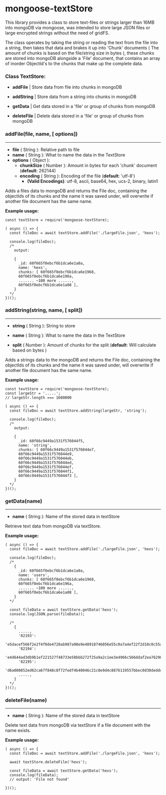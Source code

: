 # mongoose-textStore

This library provides a class to store text-files or strings larger than 16MB into mongoDB via mongoose, was intended to store large JSON files or large encrypted strings without the need of gridFS.

The class operates by taking the string or reading the text from the file into a string, then takes that data and brakes it up into 'Chunk' documents ( The amount of chunks is based on the file/string size in bytes ), these chunks are stored into mongoDB alongside a 'File' document, that contains an array of inorder ObjectId's to the chunks that make up the complete data.

### Class TextStore:

- <b>addFile</b> | Store data from file into chunks in mongoDB

- <b>addString</b> | Store data from a string into chunks in mongoDB

- <b>getData</b> | Get data stored in a 'file' or group of chunks from mongoDB

- <b>deleteFile</b> | Delete data stored in a 'file' or group of chunks from mongoDB

### addFile(file, name, [ options])

---

- <b>file</b> ( String ): Relative path to file
- <b>name</b> ( String ): What to name the data in the TextStore
- <b>options</b> ( Object ):
  - <b>chunkSize</b> ( Number ): Amount in bytes for each 'chunk' document (<b>default</b>: 262144)
  - <b>encoding</b> ( String ): Encoding of the file (<b>default</b>: 'utf-8')
    - <b>(Valid Encodings)</b>: utf-8, ascii, base64, hex, ucs-2, binary, latin1

Adds a files data to mongoDB and returns the File doc, containing the objectIds of its chunks and the name it was saved under, will overwrite if another file document has the same name.

<b>Example usage:</b>
```
const textStore = require('mongoose-textStore);

( async () => {
  const fileDoc = await textStore.addFile('./largeFile.json', 'hexs');

  console.log(fileDoc);
  /*
    output:

    {
      _id: 60f665f0ebcf6b1dca6e1a0a,
      name: 'hexs',
      chunks: [ 60f665f0ebcf6b1dca6e1968,
      60f665f0ebcf6b1dca6e196a,
      ....... ~100 more ......,
      60f665f0ebcf6b1dca6e1a08 ],
    }
  */
})();
```

### addString(string, name, [ split])

---

- <b>string</b> ( String ): String to store

- <b>name</b> ( String ): What to name the data in the TextStore

- <b>split</b> ( Number ): Amount of chunks for the split (<b>default</b>: Will calculate based on bytes )

Adds a strings data to the mongoDB and returns the File doc, containing the objectIds of its chunks and the name it was saved under, will overwrite if another file document has the same name.

<b>Example usage:</b>
```
const textStore = require('mongoose-textStore);
const largeStr = '.....';
// largeStr.length === 1600000

( async () => {
  const fileDoc = await textStore.addString(largeStr, 'string');

  console.log(fileDoc);
  /*
    output:

    {
      _id: 60f66c9449a1531f576044f5,
      name: 'string',
      chunks: [ 60f66c9449a1531f576044e7,
      60f66c9449a1531f576044e9,
      60f66c9449a1531f576044eb,
      60f66c9449a1531f576044ed,
      60f66c9449a1531f576044ef,
      60f66c9449a1531f576044f1,
      60f66c9449a1531f576044f3 ],
    }
  */
})();
```

### getData(name)

---

- <b>name</b> ( String ): Name of the stored data in textStore

Retrieve text data from mongoDB via textStore.

<b>Example usage:</b>

```
( async () => {
  const fileDoc = await textStore.addFile('./largeFile.json', 'hexs');

  console.log(fileDoc);
  /*
    {
      _id: 60f665f0ebcf6b1dca6e1a0a,
      name: 'users',
      chunks: [ 60f665f0ebcf6b1dca6e1968,
      60f665f0ebcf6b1dca6e196a,
      ....... ~100 more ......,
      60f665f0ebcf6b1dca6e1a08 ],
    }
  */

  const fileData = await textStore.getData('hexs');
  console.log(JSON.parse(fileData));

  /*
    {
      .....,
      '82193':
      'e5dacef566f2e2f4f0de4728ab987a98e9e48918746056e55c0a7a4ef22f2d10c0c55adbccf521961e6cc75f114c75659ce93fd63edf345dc934e548c56bcfade778f01e66e865b9074884478edd26e881ee9b9dcc455566ae65a788c80546fffd01f1f5',
      '82194':
      'e4d644ad3db9b1ef221527f48733e58bbb272f25a9a2c1ee3e4966c566ddaf2ea762984b43d824c04d41513fffb84f1603ff1a1d495f94b20117277034ccf09057219d7357181d82077b0d1575333c51aa0f9e414ac5de8040c12d1d87dd5a6d7161fb6b',
      '82195':
      'd6a080852ed62ca67f848c8f72fedf4b40046c21c8e9d4c8876119557bbec0d30deddce9a7f55bf5b2d6f42627b364613da2a93a235ad9d21c5b298e1ebe65e4debc9f5fc6adee61e215b3e30190885b5a64425f120638c864b2f3ffeb8664518af0be07',
      .....,
    }
  */
})();
```

### deleteFile(name)

---

- <b>name</b> ( String ): Name of the stored data in textStore

Delete text data from mongoDB via textStore if a file document with the name exists.

<b>Example usage:</b>

```
( async () => {
  const fileDoc = await textStore.addFile('./largeFile.json', 'hexs');

  await textStore.deleteFile('hexs');

  const fileData = await textStore.getData('hexs');
  console.log(fileData);
  // output: 'File not found'

})();
```